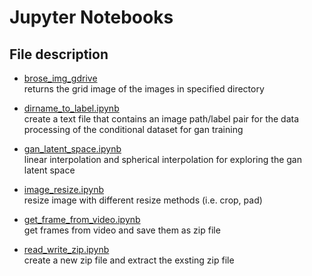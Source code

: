 # Jupyter Notebooks

## File description

- [brose_img_gdrive](https://nbviewer.jupyter.org/github/tramadol-hydrochloride/notebook/blob/master/browse_img_gdrive.ipynb)<br>returns the grid image of the images in specified directory

- [dirname_to_label.ipynb](https://nbviewer.jupyter.org/github/tramadol-hydrochloride/notebook/blob/master/dirname_to_label.ipynb)  
create a text file that contains an image path/label pair for the data processing of the conditional dataset for gan training

- [gan_latent_space.ipynb](https://nbviewer.jupyter.org/github/tramadol-hydrochloride/notebook/blob/master/gan_latent_space.ipynb)    
linear interpolation and spherical interpolation for exploring the gan latent space

- [image_resize.ipynb](https://nbviewer.jupyter.org/github/tramadol-hydrochloride/notebook/blob/master/image_resize.ipynb)  
resize image with different resize methods (i.e. crop, pad)

- [get_frame_from_video.ipynb](https://nbviewer.jupyter.org/github/tramadol-hydrochloride/notebook/blob/master/get_frame_from_video.ipynb)  
get frames from video and save them as zip file

- [read_write_zip.ipynb](https://nbviewer.jupyter.org/github/tramadol-hydrochloride/notebook/blob/master/read_write_zipfile.ipynb)  
create a new zip file and extract the exsting zip file

